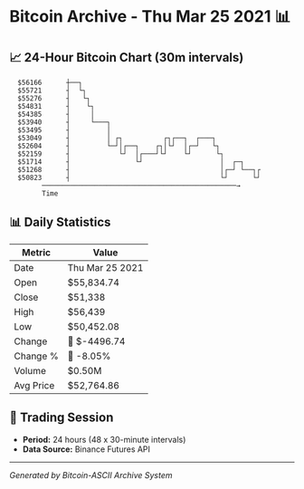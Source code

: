 # Bitcoin Archive - Thu Mar 25 2021 📊

## 📈 24-Hour Bitcoin Chart (30m intervals)

```
  $56166      ┼──┐                                             
  $55721      ┤  └┐                                            
  $55276      ┤   └┐                                           
  $54831      ┤    └┐                                          
  $54385      ┤     │                                          
  $53940      ┤     └───┐                                      
  $53495      ┤         │                                      
  $53049      ┤         │ ┌┐          ┌┐┌──┐  ┌───┐            
  $52604      ┤         └─┘│┌──┐    ┌┐│└┘  │┌─┘   └┐           
  $52159      ┤            └┘  │┌───┘└┘    └┘      └┐          
  $51714      ┤                └┘                   │  ┌─┐     
  $51268      ┤                                     │┌─┘ └──┐┌ 
  $50823      ┤                                     └┘      └┘ 
        ────────────────────────────────────────────────→
        Time
```

## 📊 Daily Statistics

| Metric | Value |
|--------|-------|
| Date | Thu Mar 25 2021 |
| Open | $55,834.74 |
| Close | $51,338 |
| High | $56,439 |
| Low | $50,452.08 |
| Change | 🔴 $-4496.74 |
| Change % | 🔴 -8.05% |
| Volume | $0.50M |
| Avg Price | $52,764.86 |

## 📅 Trading Session

- **Period:** 24 hours (48 x 30-minute intervals)
- **Data Source:** Binance Futures API

---
*Generated by Bitcoin-ASCII Archive System*
